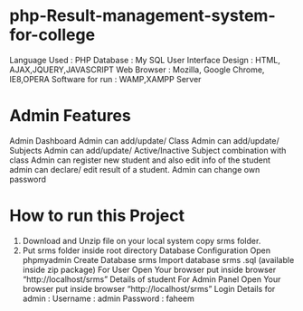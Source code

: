 # php-Result-management-system-for-college

Language Used                   :  PHP
 Database                              :  My SQL
 User Interface Design       :  HTML, AJAX,JQUERY,JAVASCRIPT
 Web Browser                      :  Mozilla, Google Chrome, IE8,OPERA
 Software for run                               :    WAMP,XAMPP Server

# Admin Features

Admin Dashboard
Admin can add/update/ Class
Admin can add/update/ Subjects
Admin can add/update/ Active/Inactive Subject combination with class
Admin can register new student and also edit info of the student
admin can declare/ edit  result of a student.
Admin can change own password

# How to run this Project
1. Download and Unzip file on your local system copy srms folder.
2. Put srms folder inside root directory
Database Configuration
Open phpmyadmin
Create Database srms
Import database srms .sql (available inside zip package)
For User
Open Your browser put inside browser “http://localhost/srms”
Details of student
For Admin Panel
Open Your browser put inside browser “http://localhost/srms”
Login Details for admin :
Username : admin
Password  : faheem
